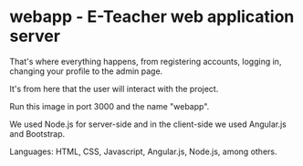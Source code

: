 # webapp - E-Teacher web application server
That's where everything happens, from registering accounts, logging in, changing your profile to the admin page.

It's from here that the user will interact with the project.

Run this image in port 3000 and the name "webapp".

We used Node.js for server-side and in the client-side we used Angular.js and Bootstrap.

Languages: HTML, CSS, Javascript, Angular.js, Node.js, among others.
